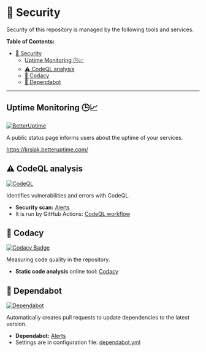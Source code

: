 # 🚨 Security

Security of this repository is managed by the following tools and services.

**Table of Contents:**

- [🚨 Security](#-security)
  - [Uptime Monitoring 🕒📈](#uptime-monitoring-)
  - [⚠️ CodeQL analysis](#️-codeql-analysis)
  - [📝 Codacy](#-codacy)
  - [🤖 Dependabot](#-dependabot)

---

## Uptime Monitoring 🕒📈

[![BetterUptime](https://betteruptime.com/status-badges/v1/monitor/8z9z.svg)](https://betteruptime.com/?utm_source=status_badge)

A public status page informs users about the uptime of your services.

<https://krsiak.betteruptime.com/>

## ⚠️ CodeQL analysis

[![CodeQL](https://github.com/krsiakdaniel/portfolio-website-krsiak-cz/actions/workflows/github-code-scanning/codeql/badge.svg)](https://github.com/krsiakdaniel/portfolio-website-krsiak-cz/actions/workflows/github-code-scanning/codeql)

Identifies vulnerabilities and errors with CodeQL.

- **Security scan:** [Alerts](https://github.com/krsiakdaniel/portfolio-website-krsiak-cz/security/code-scanning)
- It is run by GitHub Actions: [CodeQL workflow](https://github.com/krsiakdaniel/portfolio-website-krsiak-cz/actions/workflows/github-code-scanning/codeql)

## 📝 Codacy

[![Codacy Badge](https://app.codacy.com/project/badge/Grade/eaa72f9b0a7242ae9179b0dfdd58faf5)](https://app.codacy.com/gh/krsiakdaniel/portfolio-website-krsiak-cz/dashboard?utm_source=gh&utm_medium=referral&utm_content=&utm_campaign=Badge_grade)

Measuring code quality in the repository.

- **Static code analysis** online tool: [Codacy](https://www.codacy.com/)

## 🤖 Dependabot

[![Dependabot](https://img.shields.io/badge/Dependabot-Enabled-green)](https://github.com/krsiakdaniel/portfolio-website-krsiak-cz/security/dependabot)

Automatically creates pull requests to update dependencies to the latest version.

- **Dependabot:** [Alerts](https://github.com/krsiakdaniel/portfolio-website-krsiak-cz/security/dependabot)
- Settings are in configuration file: [dependabot.yml](.github/dependabot.yml)
